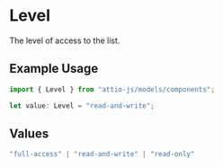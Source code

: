 # Level

The level of access to the list.

## Example Usage

```typescript
import { Level } from "attio-js/models/components";

let value: Level = "read-and-write";
```

## Values

```typescript
"full-access" | "read-and-write" | "read-only"
```